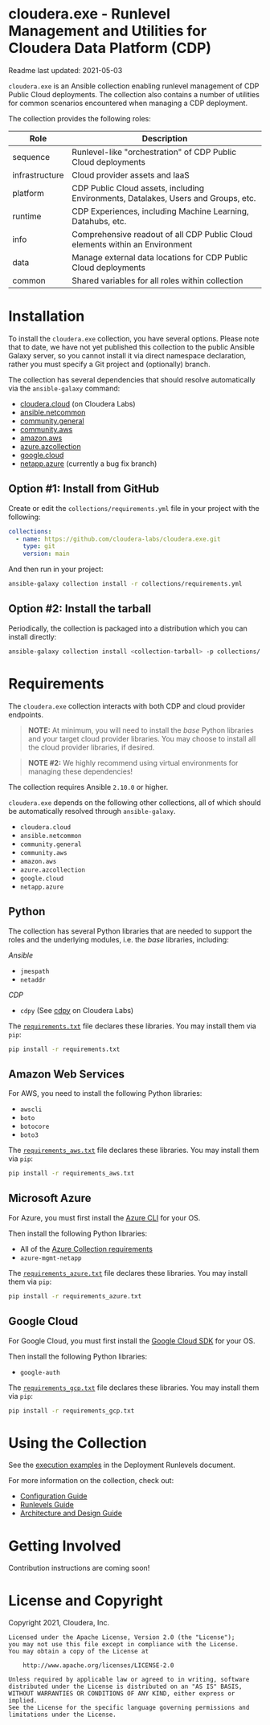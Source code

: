 # cloudera.exe - Runlevel Management and Utilities for Cloudera Data Platform (CDP)

Readme last updated: 2021-05-03

`cloudera.exe` is an Ansible collection enabling runlevel management of CDP Public Cloud deployments. The collection also contains a number of utilities for common scenarios encountered when managing a CDP deployment.

The collection provides the following roles:

Role | Description
--- | ---
sequence | Runlevel-like "orchestration" of CDP Public Cloud deployments
infrastructure | Cloud provider assets and IaaS
platform | CDP Public Cloud assets, including Environments, Datalakes, Users and Groups, etc.
runtime | CDP Experiences, including Machine Learning, Datahubs, etc.
info | Comprehensive readout of all CDP Public Cloud elements within an Environment
data | Manage external data locations for CDP Public Cloud deployments
common | Shared variables for all roles within collection

# Installation

To install the `cloudera.exe` collection, you have several options. Please note that to date, we have not yet published this collection to the public Ansible Galaxy server, so you cannot install it via direct namespace declaration, rather you must specify a Git project and (optionally) branch.

The collection has several dependencies that should resolve automatically via the
`ansible-galaxy` command:
 
- [cloudera.cloud](https://github.com/cloudera-labs/cloudera.cloud.git) (on Cloudera Labs)
- [ansible.netcommon](https://github.com/ansible-collections/ansible.netcommon)
- [community.general](https://github.com/ansible-collections/community.general)
- [community.aws](https://github.com/ansible-collections/community.aws)
- [amazon.aws](https://github.com/ansible-collections/amazon.aws)
- [azure.azcollection](https://github.com/ansible-collections/azure)
- [google.cloud](https://github.com/ansible-collections/google.cloud)
- [netapp.azure](https://github.com/ansible-collections/netapp.git#ansible_collections/netapp/azure) (currently a bug fix branch)

## Option #1: Install from GitHub

Create or edit the `collections/requirements.yml` file in your project with the
following:

```yaml
collections:
  - name: https://github.com/cloudera-labs/cloudera.exe.git
    type: git
    version: main
```

And then run in your project:

```bash
ansible-galaxy collection install -r collections/requirements.yml
```

## Option #2: Install the tarball

Periodically, the collection is packaged into a distribution which you can
install directly:

```bash
ansible-galaxy collection install <collection-tarball> -p collections/
```

# Requirements

The `cloudera.exe` collection interacts with both CDP and cloud provider endpoints.

> **NOTE:** At minimum, you will need to install the *base* Python libraries and your target cloud provider libraries. You may choose to install all the cloud provider libraries, if desired.

> **NOTE #2:** We highly recommend using virtual environments for managing these dependencies!

The collection requires Ansible `2.10.0` or higher. 

`cloudera.exe` depends on the following other collections, all of which should be automatically resolved through `ansible-galaxy`.

+ `cloudera.cloud`
+ `ansible.netcommon`
+ `community.general`
+ `community.aws`
+ `amazon.aws`
+ `azure.azcollection`
+ `google.cloud`
+ `netapp.azure`

## Python

The collection has several Python libraries that are needed to support the roles and the underlying modules, i.e. the *base* libraries, including:

*Ansible*

+ `jmespath`
+ `netaddr`

*CDP*

+ `cdpy` (See [cdpy](https://github.com/cloudera-labs/cdpy) on Cloudera Labs)

The [`requirements.txt`](./requirements.txt) file declares these libraries. You may install them via `pip`:

```bash
pip install -r requirements.txt
```

## Amazon Web Services

For AWS, you need to install the following Python libraries:

+ `awscli`
+ `boto`
+ `botocore`
+ `boto3`

The [`requirements_aws.txt`](./requirements_aws.txt) file declares these libraries. You may install them via `pip`:

```bash
pip install -r requirements_aws.txt
```

## Microsoft Azure

For Azure, you must first install the [Azure CLI](https://docs.microsoft.com/en-us/cli/azure/install-azure-cli) for your OS.

Then install the following Python libraries:

+ All of the [Azure Collection requirements](https://raw.githubusercontent.com/ansible-collections/azure/dev/requirements-azure.txt)
+ `azure-mgmt-netapp`

The [`requirements_azure.txt`](./requirements_azure.txt) file declares these libraries. You may install them via `pip`:

```bash
pip install -r requirements_azure.txt
```

## Google Cloud

For Google Cloud, you must first install the [Google Cloud SDK](https://cloud.google.com/sdk/docs/install) for your OS.

Then install the following Python libraries:

+ `google-auth`

The [`requirements_gcp.txt`](./requirements_gcp.txt) file declares these libraries. You may install them via `pip`:

```bash
pip install -r requirements_gcp.txt
```

# Using the Collection

See the [execution examples](docs/runlevels.md#execution) in the Deployment Runlevels document.

For more information on the collection, check out:

+ [Configuration Guide](docs/configuration.md)
+ [Runlevels Guide](docs/runlevels.md)
+ [Architecture and Design Guide](docs/design.md)

# Getting Involved

Contribution instructions are coming soon!

# License and Copyright

Copyright 2021, Cloudera, Inc.

```
Licensed under the Apache License, Version 2.0 (the "License");
you may not use this file except in compliance with the License.
You may obtain a copy of the License at

    http://www.apache.org/licenses/LICENSE-2.0

Unless required by applicable law or agreed to in writing, software
distributed under the License is distributed on an "AS IS" BASIS,
WITHOUT WARRANTIES OR CONDITIONS OF ANY KIND, either express or implied.
See the License for the specific language governing permissions and
limitations under the License.
```
